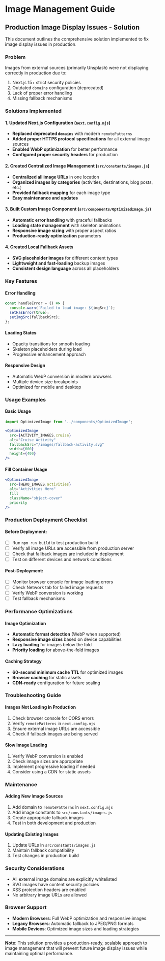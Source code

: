 # Image Management Guide

## Production Image Display Issues - Solution

This document outlines the comprehensive solution implemented to fix image display issues in production.

### Problem
Images from external sources (primarily Unsplash) were not displaying correctly in production due to:
1. Next.js 15+ strict security policies
2. Outdated `domains` configuration (deprecated)
3. Lack of proper error handling
4. Missing fallback mechanisms

### Solutions Implemented

#### 1. Updated Next.js Configuration (`next.config.mjs`)
- **Replaced deprecated `domains`** with modern `remotePatterns`
- **Added proper HTTPS protocol specifications** for all external image sources
- **Enabled WebP optimization** for better performance
- **Configured proper security headers** for production

#### 2. Created Centralized Image Management (`src/constants/images.js`)
- **Centralized all image URLs** in one location
- **Organized images by categories** (activities, destinations, blog posts, etc.)
- **Provided fallback mapping** for each image type
- **Easy maintenance and updates**

#### 3. Built Custom Image Component (`src/components/OptimizedImage.js`)
- **Automatic error handling** with graceful fallbacks
- **Loading state management** with skeleton animations
- **Responsive image sizing** with proper aspect ratios
- **Production-ready optimization** parameters

#### 4. Created Local Fallback Assets
- **SVG placeholder images** for different content types
- **Lightweight and fast-loading** backup images
- **Consistent design language** across all placeholders

### Key Features

#### Error Handling
```javascript
const handleError = () => {
  console.warn(`Failed to load image: ${imgSrc}`);
  setHasError(true);
  setImgSrc(fallbackSrc);
};
```

#### Loading States
- Opacity transitions for smooth loading
- Skeleton placeholders during load
- Progressive enhancement approach

#### Responsive Design
- Automatic WebP conversion in modern browsers
- Multiple device size breakpoints
- Optimized for mobile and desktop

### Usage Examples

#### Basic Usage
```jsx
import OptimizedImage from '../components/OptimizedImage';

<OptimizedImage
  src={ACTIVITY_IMAGES.cruise}
  alt="Cruise Activity"
  fallbackSrc="/images/fallback-activity.svg"
  width={600}
  height={400}
/>
```

#### Fill Container Usage
```jsx
<OptimizedImage
  src={HERO_IMAGES.activities}
  alt="Activities Hero"
  fill
  className="object-cover"
  priority
/>
```

### Production Deployment Checklist

#### Before Deployment:
- [ ] Run `npm run build` to test production build
- [ ] Verify all image URLs are accessible from production server
- [ ] Check that fallback images are included in deployment
- [ ] Test on different devices and network conditions

#### Post-Deployment:
- [ ] Monitor browser console for image loading errors
- [ ] Check Network tab for failed image requests
- [ ] Verify WebP conversion is working
- [ ] Test fallback mechanisms

### Performance Optimizations

#### Image Optimization
- **Automatic format detection** (WebP when supported)
- **Responsive image sizes** based on device capabilities
- **Lazy loading** for images below the fold
- **Priority loading** for above-the-fold images

#### Caching Strategy
- **60-second minimum cache TTL** for optimized images
- **Browser caching** for static assets
- **CDN-ready** configuration for future scaling

### Troubleshooting Guide

#### Images Not Loading in Production
1. Check browser console for CORS errors
2. Verify `remotePatterns` in `next.config.mjs`
3. Ensure external image URLs are accessible
4. Check if fallback images are being served

#### Slow Image Loading
1. Verify WebP conversion is enabled
2. Check image sizes are appropriate
3. Implement progressive loading if needed
4. Consider using a CDN for static assets

### Maintenance

#### Adding New Image Sources
1. Add domain to `remotePatterns` in `next.config.mjs`
2. Add image constants to `src/constants/images.js`
3. Create appropriate fallback images
4. Test in both development and production

#### Updating Existing Images
1. Update URLs in `src/constants/images.js`
2. Maintain fallback compatibility
3. Test changes in production build

### Security Considerations

- All external image domains are explicitly whitelisted
- SVG images have content security policies
- XSS protection headers are enabled
- No arbitrary image URLs are allowed

### Browser Support

- **Modern Browsers**: Full WebP optimization and responsive images
- **Legacy Browsers**: Automatic fallback to JPEG/PNG formats
- **Mobile Devices**: Optimized image sizes and loading strategies

---

**Note**: This solution provides a production-ready, scalable approach to image management that will prevent future image display issues while maintaining optimal performance.
